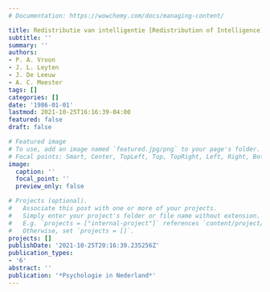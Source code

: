```yaml
---
# Documentation: https://wowchemy.com/docs/managing-content/

title: Redistributie van intelligentie [Redistribution of Intelligence]
subtitle: ''
summary: ''
authors:
- P. A. Vroon
- J. L. Leyten
- J. De Leeuw
- A. C. Meester
tags: []
categories: []
date: '1986-01-01'
lastmod: 2021-10-25T16:16:39-04:00
featured: false
draft: false

# Featured image
# To use, add an image named `featured.jpg/png` to your page's folder.
# Focal points: Smart, Center, TopLeft, Top, TopRight, Left, Right, BottomLeft, Bottom, BottomRight.
image:
  caption: ''
  focal_point: ''
  preview_only: false

# Projects (optional).
#   Associate this post with one or more of your projects.
#   Simply enter your project's folder or file name without extension.
#   E.g. `projects = ["internal-project"]` references `content/project/deep-learning/index.md`.
#   Otherwise, set `projects = []`.
projects: []
publishDate: '2021-10-25T20:16:39.235256Z'
publication_types:
- '6'
abstract: ''
publication: '*Psychologie in Nederland*'
---
```

